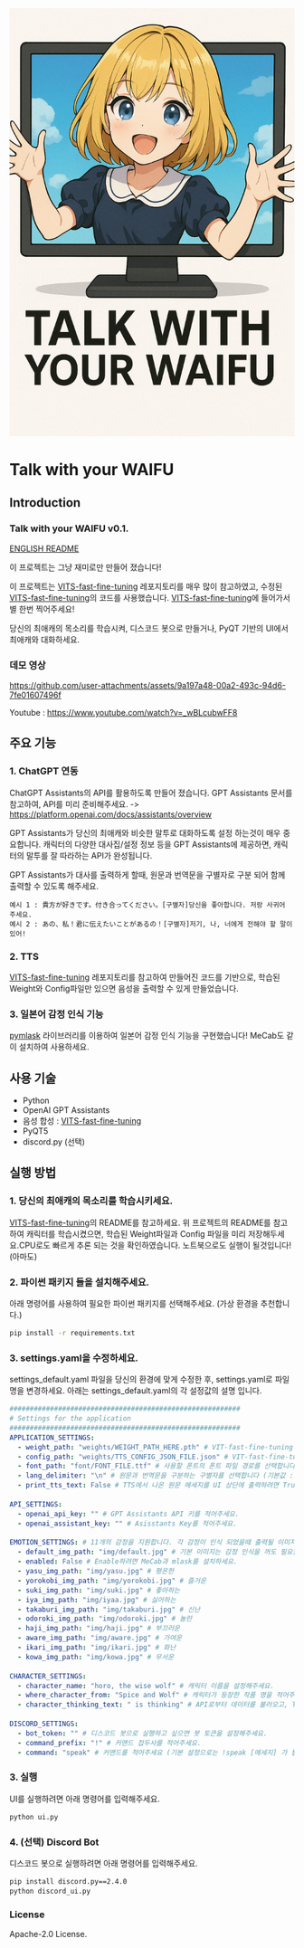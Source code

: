 <p align="center">
    <img src="assets/icon.png" width="512" />
</p>

# Talk with your WAIFU

## Introduction
### Talk with your WAIFU v0.1.

[ENGLISH README](./README_en.md)

이 프로젝트는 그냥 재미로만 만들어 졌습니다!

이 프로젝트는 [VITS-fast-fine-tuning](https://github.com/Plachtaa/VITS-fast-fine-tuning) 레포지토리를 매우 많이 참고하였고, 수정된 [VITS-fast-fine-tuning](https://github.com/Plachtaa/VITS-fast-fine-tuning)의 코드를 사용했습니다. [VITS-fast-fine-tuning](https://github.com/Plachtaa/VITS-fast-fine-tuning)에 들어가서 별 한번 찍어주세요!

당신의 최애캐의 목소리를 학습시켜, 디스코드 봇으로 만들거나, PyQT 기반의 UI에서 최애캐와 대화하세요.

### 데모 영상



https://github.com/user-attachments/assets/9a197a48-00a2-493c-94d6-7fe01607496f


Youtube : https://www.youtube.com/watch?v=_wBLcubwFF8

## 주요 기능
### 1. ChatGPT 연동
ChatGPT Assistants의 API를 활용하도록 만들어 졌습니다.
GPT Assistants 문서를 참고하여, API를 미리 준비해주세요. -> https://platform.openai.com/docs/assistants/overview

GPT Assistants가 당신의 최애캐와 비슷한 말투로 대화하도록 설정 하는것이 매우 중요합니다.
캐릭터의 다양한 대사집/설정 정보 등을 GPT Assistants에 제공하면, 캐릭터의 말투를 잘 따라하는 API가 완성됩니다.

GPT Assistants가 대사를 출력하게 할때, 원문과 번역문을 구별자로 구분 되어 함께 출력할 수 있도록 해주세요.
```
예시 1 : 貴方が好きです。付き合ってください。[구별자]당신을 좋아합니다. 저랑 사귀어 주세요.
예시 2 : あの、私！君に伝えたいことがあるの！[구별자]저기, 나, 너에게 전해야 할 말이 있어!
```

### 2. TTS
[VITS-fast-fine-tuning](https://github.com/Plachtaa/VITS-fast-fine-tuning) 레포지토리를 참고하여 만들어진 코드를 기반으로, 학습된 Weight와 Config파일만 있으면 음성을 출력할 수 있게 만들었습니다.


### 3. 일본어 감정 인식 기능
[pymlask](https://github.com/ikegami-yukino/pymlask) 라이브러리를 이용하여 일본어 감정 인식 기능을 구현했습니다! MeCab도 같이 설치하여 사용하세요.

## 사용 기술
- Python
- OpenAI GPT Assistants
- 음성 합성 : [VITS-fast-fine-tuning](https://github.com/Plachtaa/VITS-fast-fine-tuning)
- PyQT5
- discord.py (선택)

## 실행 방법

### 1. 당신의 최애캐의 목소리를 학습시키세요.
[VITS-fast-fine-tuning](https://github.com/Plachtaa/VITS-fast-fine-tuning)의 README를 참고하세요.
위 프로젝트의 README를 참고하여 캐릭터를 학습시켰으면, 학습된 Weight파일과 Config 파일을 미리 저장해두세요.CPU로도 빠르게 추론 되는 것을 확인하였습니다. 노트북으로도 실행이 될것입니다! (아마도)

### 2. 파이썬 패키지 들을 설치해주세요.
아래 명령어를 사용하여 필요한 파이썬 패키지를 선택해주세요. (가상 환경을 추천합니다.)
```bash
pip install -r requirements.txt
```

### 3. settings.yaml을 수정하세요.
settings_default.yaml 파일을 당신의 환경에 맞게 수정한 후, settings.yaml로 파일명을 변경하세요.
아래는 settings_default.yaml의 각 설정값의 설명 입니다.
```yaml
#########################################################
# Settings for the application
#########################################################
APPLICATION_SETTINGS:
  - weight_path: "weights/WEIGHT_PATH_HERE.pth" # VIT-fast-fine-tuning 레포지토리를 활용하여 학습시킨 Weight의 경로를 넣어주세요.
  - config_path: "weights/TTS_CONFIG_JSON_FILE.json" # VIT-fast-fine-tuning 레포지토리에서 목소리를 학습시킬 때 나온 config 파일의 경로를 적어주세요.
  - font_path: "font/FONT_FILE.ttf" # 사용할 폰트의 폰트 파일 경로를 선택합니다.
  - lang_delimiter: "\n" # 원문과 번역문을 구분하는 구별자를 선택합니다 (기본값 : 줄바꿈 문자)
  - print_tts_text: False # TTS에서 나온 원문 메세지를 UI 상단에 출력하려면 True로 변경해주세요.

API_SETTINGS:
  - openai_api_key: "" # GPT Assistants API 키를 적어주세요.
  - openai_assistant_key: "" # Asisstants Key를 적어주세요.

EMOTION_SETTINGS: # 11개의 감정을 지원합니다. 각 감정이 인식 되었을때 출력될 이미지의 경로를 각각 입력해주세요.
  - default_img_path: "img/default.jpg" # 기본 이미지는 감정 인식을 꺼도 필요합니다. 설정해주세요.
  - enabled: False # Enable하려면 MeCab과 mlask를 설치하세요.
  - yasu_img_path: "img/yasu.jpg" # 평온한
  - yorokobi_img_path: "img/yorokobi.jpg" # 즐거운
  - suki_img_path: "img/suki.jpg" # 좋아하는
  - iya_img_path: "img/iyaa.jpg" # 싫어하는
  - takaburi_img_path: "img/takaburi.jpg" # 신난
  - odoroki_img_path: "img/odoroki.jpg" # 놀란
  - haji_img_path: "img/haji.jpg" # 부끄러운
  - aware_img_path: "img/aware.jpg" # 가여운
  - ikari_img_path: "img/ikari.jpg" # 화난
  - kowa_img_path: "img/kowa.jpg" # 무서운

CHARACTER_SETTINGS:
  - character_name: "horo, the wise wolf" # 캐릭터 이름을 설정해주세요.
  - where_character_from: "Spice and Wolf" # 캐릭터가 등장한 작품 명을 적어주세요.
  - character_thinking_text: " is thinking" # API로부터 데이터를 불러오고, TTS 모델을 실행할때 출력될 메세지를 적어주세요.

DISCORD_SETTINGS:
  - bot_token: "" # 디스코드 봇으로 실행하고 싶으면 봇 토큰을 설정해주세요.
  - command_prefix: "!" # 커맨드 접두사를 적어주세요.
  - command: "speak" # 커맨드를 적어주세요 (기본 설정으로는 !speak [메세지] 가 됩니다.)
```
### 3. 실행
UI를 실행하려면 아래 명령어를 입력해주세요.
```bash
python ui.py
```
### 4. (선택) Discord Bot
디스코드 봇으로 실행하려면 아래 명령어를 입력해주세요.
```bash
pip install discord.py==2.4.0
python discord_ui.py
```

### License
Apache-2.0 License.
